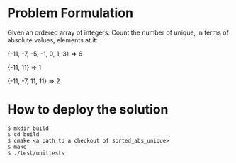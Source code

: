 Problem Formulation
===================

Given an ordered array of integers. Count the number of unique, in terms of absolute values, elements at it:

{-11, -7, -5, -1, 0, 1, 3} => 6

{-11, 11} => 1

{-11, -7, 11, 11} => 2

How to deploy the solution
========================
```{bash}
$ mkdir build
$ cd build
$ cmake <a path to a checkout of sorted_abs_unique>
$ make 
$ ./test/unittests
```
